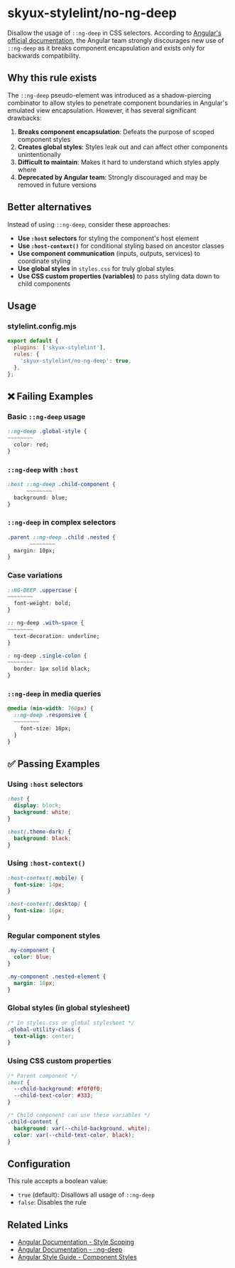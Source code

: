 # skyux-stylelint/no-ng-deep

Disallow the usage of `::ng-deep` in CSS selectors. According to [Angular's official documentation](https://angular.dev/guide/components/styling#ng-deep), the Angular team strongly discourages new use of `::ng-deep` as it breaks component encapsulation and exists only for backwards compatibility.

## Why this rule exists

The `::ng-deep` pseudo-element was introduced as a shadow-piercing combinator to allow styles to penetrate component boundaries in Angular's emulated view encapsulation. However, it has several significant drawbacks:

1. **Breaks component encapsulation**: Defeats the purpose of scoped component styles
2. **Creates global styles**: Styles leak out and can affect other components unintentionally  
3. **Difficult to maintain**: Makes it hard to understand which styles apply where
4. **Deprecated by Angular team**: Strongly discouraged and may be removed in future versions

## Better alternatives

Instead of using `::ng-deep`, consider these approaches:

- **Use `:host` selectors** for styling the component's host element
- **Use `:host-context()`** for conditional styling based on ancestor classes
- **Use component communication** (inputs, outputs, services) to coordinate styling
- **Use global styles** in `styles.css` for truly global styles
- **Use CSS custom properties (variables)** to pass styling data down to child components

## Usage

### stylelint.config.mjs

```js
export default {
  plugins: ['skyux-stylelint'],
  rules: {
    'skyux-stylelint/no-ng-deep': true,
  },
};
```

## ❌ Failing Examples

### Basic `::ng-deep` usage

```css
::ng-deep .global-style {
~~~~~~~~
  color: red;
}
```

### `::ng-deep` with `:host`

```css
:host ::ng-deep .child-component {
      ~~~~~~~~
  background: blue;
}
```

### `::ng-deep` in complex selectors

```css
.parent ::ng-deep .child .nested {
       ~~~~~~~~
  margin: 10px;
}
```

### Case variations

```css
::NG-DEEP .uppercase {
~~~~~~~~
  font-weight: bold;
}

:: ng-deep .with-space {
~~~~~~~~
  text-decoration: underline;
}

: ng-deep .single-colon {
~~~~~~~~
  border: 1px solid black;
}
```

### `::ng-deep` in media queries

```css
@media (min-width: 768px) {
  ::ng-deep .responsive {
  ~~~~~~~~
    font-size: 18px;
  }
}
```

## ✅ Passing Examples

### Using `:host` selectors

```css
:host {
  display: block;
  background: white;
}

:host(.theme-dark) {
  background: black;
}
```

### Using `:host-context()`

```css
:host-context(.mobile) {
  font-size: 14px;
}

:host-context(.desktop) {
  font-size: 16px;
}
```

### Regular component styles

```css
.my-component {
  color: blue;
}

.my-component .nested-element {
  margin: 10px;
}
```

### Global styles (in global stylesheet)

```css
/* In styles.css or global stylesheet */
.global-utility-class {
  text-align: center;
}
```

### Using CSS custom properties

```css
/* Parent component */
:host {
  --child-background: #f0f0f0;
  --child-text-color: #333;
}

/* Child component can use these variables */
.child-content {
  background: var(--child-background, white);
  color: var(--child-text-color, black);
}
```

## Configuration

This rule accepts a boolean value:

- `true` (default): Disallows all usage of `::ng-deep`
- `false`: Disables the rule

## Related Links

- [Angular Documentation - Style Scoping](https://angular.dev/guide/components/styling#style-scoping)
- [Angular Documentation - ::ng-deep](https://angular.dev/guide/components/styling#ng-deep)
- [Angular Style Guide - Component Styles](https://angular.dev/style-guide#component-styles)
